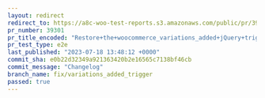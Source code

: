 ```yaml
---
layout: redirect
redirect_to: https://a8c-woo-test-reports.s3.amazonaws.com/public/pr/39301/e2e/index.html
pr_number: 39301
pr_title_encoded: "Restore+the+woocommerce_variations_added+jQuery+trigger"
pr_test_type: e2e
last_published: "2023-07-18 13:48:12 +0000"
commit_sha: e0b22d32349a921363420b2e16565c7138bf46cb
commit_message: "Changelog"
branch_name: fix/variations_added_trigger
passed: true
---
```

